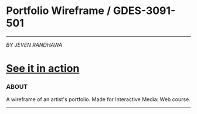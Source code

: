 # Portfolio Wireframe / GDES-3091-501
---
_BY JEVEN RANDHAWA_

# [See it in action](https://jevendev.github.io/wireframe/)

### ABOUT
A wireframe of an artist's portfolio. Made for Interactive Media: Web course.

---
